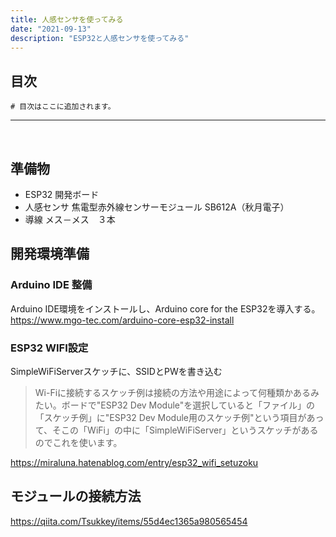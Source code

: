 ```yaml
---
title: 人感センサを使ってみる
date: "2021-09-13"
description: "ESP32と人感センサを使ってみる"
---
```


## 目次
```toc
# 目次はここに追加されます。
```
***
<br>

## 準備物

- ESP32 開発ボード
- 人感センサ
    焦電型赤外線センサーモジュール SB612A（秋月電子）
- 導線
    メス－メス　３本

## 開発環境準備

### Arduino IDE 整備
Arduino IDE環境をインストールし、Arduino core for the ESP32を導入する。
https://www.mgo-tec.com/arduino-core-esp32-install

### ESP32 WIFI設定

SimpleWiFiServerスケッチに、SSIDとPWを書き込む

>Wi-Fiに接続するスケッチ例は接続の方法や用途によって何種類かあるみたい。ボードで"ESP32 Dev Module"を選択していると「ファイル」の「スケッチ例」に"ESP32 Dev Module用のスケッチ例"という項目があって、そこの「WiFi」の中に「SimpleWiFiServer」というスケッチがあるのでこれを使います。

https://miraluna.hatenablog.com/entry/esp32_wifi_setuzoku

## モジュールの接続方法
https://qiita.com/Tsukkey/items/55d4ec1365a980565454


